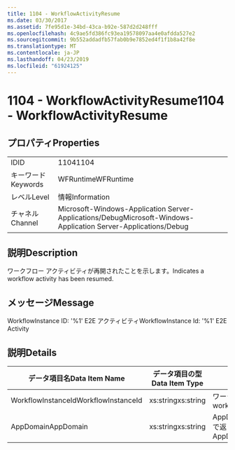 ```yaml
---
title: 1104 - WorkflowActivityResume
ms.date: 03/30/2017
ms.assetid: 7fe95d1e-34bd-43ca-b92e-587d2d248fff
ms.openlocfilehash: 4c9ae5fd386fc93ea19578097aa4e0afdda527e2
ms.sourcegitcommit: 9b552addadfb57fab0b9e7852ed4f1f1b8a42f8e
ms.translationtype: MT
ms.contentlocale: ja-JP
ms.lasthandoff: 04/23/2019
ms.locfileid: "61924125"
---
```

# <a name="1104---workflowactivityresume"></a><span data-ttu-id="d2ceb-102">1104 - WorkflowActivityResume</span><span class="sxs-lookup"><span data-stu-id="d2ceb-102">1104 - WorkflowActivityResume</span></span>
## <a name="properties"></a><span data-ttu-id="d2ceb-103">プロパティ</span><span class="sxs-lookup"><span data-stu-id="d2ceb-103">Properties</span></span>  
  
|||  
|-|-|  
|<span data-ttu-id="d2ceb-104">ID</span><span class="sxs-lookup"><span data-stu-id="d2ceb-104">ID</span></span>|<span data-ttu-id="d2ceb-105">1104</span><span class="sxs-lookup"><span data-stu-id="d2ceb-105">1104</span></span>|  
|<span data-ttu-id="d2ceb-106">キーワード</span><span class="sxs-lookup"><span data-stu-id="d2ceb-106">Keywords</span></span>|<span data-ttu-id="d2ceb-107">WFRuntime</span><span class="sxs-lookup"><span data-stu-id="d2ceb-107">WFRuntime</span></span>|  
|<span data-ttu-id="d2ceb-108">レベル</span><span class="sxs-lookup"><span data-stu-id="d2ceb-108">Level</span></span>|<span data-ttu-id="d2ceb-109">情報</span><span class="sxs-lookup"><span data-stu-id="d2ceb-109">Information</span></span>|  
|<span data-ttu-id="d2ceb-110">チャネル</span><span class="sxs-lookup"><span data-stu-id="d2ceb-110">Channel</span></span>|<span data-ttu-id="d2ceb-111">Microsoft-Windows-Application Server-Applications/Debug</span><span class="sxs-lookup"><span data-stu-id="d2ceb-111">Microsoft-Windows-Application Server-Applications/Debug</span></span>|  
  
## <a name="description"></a><span data-ttu-id="d2ceb-112">説明</span><span class="sxs-lookup"><span data-stu-id="d2ceb-112">Description</span></span>  
 <span data-ttu-id="d2ceb-113">ワークフロー アクティビティが再開されたことを示します。</span><span class="sxs-lookup"><span data-stu-id="d2ceb-113">Indicates a workflow activity has been resumed.</span></span>  
  
## <a name="message"></a><span data-ttu-id="d2ceb-114">メッセージ</span><span class="sxs-lookup"><span data-stu-id="d2ceb-114">Message</span></span>  
 <span data-ttu-id="d2ceb-115">WorkflowInstance ID: '%1' E2E アクティビティ</span><span class="sxs-lookup"><span data-stu-id="d2ceb-115">WorkflowInstance Id: '%1' E2E Activity</span></span>  
  
## <a name="details"></a><span data-ttu-id="d2ceb-116">説明</span><span class="sxs-lookup"><span data-stu-id="d2ceb-116">Details</span></span>  
  
|<span data-ttu-id="d2ceb-117">データ項目名</span><span class="sxs-lookup"><span data-stu-id="d2ceb-117">Data Item Name</span></span>|<span data-ttu-id="d2ceb-118">データ項目の型</span><span class="sxs-lookup"><span data-stu-id="d2ceb-118">Data Item Type</span></span>|<span data-ttu-id="d2ceb-119">説明</span><span class="sxs-lookup"><span data-stu-id="d2ceb-119">Description</span></span>|  
|--------------------|--------------------|-----------------|  
|<span data-ttu-id="d2ceb-120">WorkflowInstanceId</span><span class="sxs-lookup"><span data-stu-id="d2ceb-120">WorkflowInstanceId</span></span>|<span data-ttu-id="d2ceb-121">xs:string</span><span class="sxs-lookup"><span data-stu-id="d2ceb-121">xs:string</span></span>|<span data-ttu-id="d2ceb-122">ワークフロー インスタンス ID。</span><span class="sxs-lookup"><span data-stu-id="d2ceb-122">The workflow instance id.</span></span>|  
|<span data-ttu-id="d2ceb-123">AppDomain</span><span class="sxs-lookup"><span data-stu-id="d2ceb-123">AppDomain</span></span>|<span data-ttu-id="d2ceb-124">xs:string</span><span class="sxs-lookup"><span data-stu-id="d2ceb-124">xs:string</span></span>|<span data-ttu-id="d2ceb-125">AppDomain.CurrentDomain.FriendlyName で返される文字列。</span><span class="sxs-lookup"><span data-stu-id="d2ceb-125">The string returned by AppDomain.CurrentDomain.FriendlyName.</span></span>|
